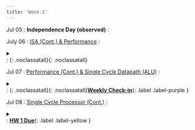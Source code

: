 ```yaml
---
title: 'Week-2'
---
```


Jul 05
: **Independence Day (observed)**
  : 


July 06
: [ISA (Cont.) & Performance](https://canvas.ucsd.edu/files/4747052/download?download_frd=1)
  :  <details  title="recommended readings" class="my"><summary><i class="icon fas fa-book-reader "></i></summary><span class="fs-2">Read 1.6,1.10 </span></details> 
  : [<i class="icon fas fa-file-pdf"></i>](https://canvas.ucsd.edu/files/4747052/download?download_frd=1 "slides")[<i class="icon fas fas fa-video"></i>](https://canvas.ucsd.edu/courses/28054/external_tools/82 "video"){: .noclassatall}[<i class="icon fas fa-chalkboard-teacher"></i>](https://canvas.ucsd.edu/files/4747035/download?download_frd=1 "annotated slides"){: .noclassatall}



Jul 07
: [Performance (Cont.) & Single Cycle Datapath (ALU)](#)
  : <details  title="recommended readings"  class="my"><summary><i class="icon fas fa-book-reader "></i></summary><span class="fs-2">Read 4.1-4.3, Skim 4.4</span></details>
  : [<i class="icon fas fa-file-pdf"></i>](https://canvas.ucsd.edu/files/4749318/ "slides")[<i class="icon fas fas fa-video"></i>](https://canvas.ucsd.edu/courses/28054/external_tools/82 "video"){: .noclassatall}[<i class="icon fas fa-chalkboard-teacher"></i>](https://canvas.ucsd.edu/files/4749722/download?download_frd=1 "annotated slides"){: .noclassatall}[**Weekly Check-in**](https://canvas.ucsd.edu/courses/28054/quizzes){: .label .label-purple }
  


Jul 08
: [Single Cycle Processor (Cont.)](#) 
  :  <details  title="recommended readings"  class="my"><summary><i class="icon fas fa-book-reader "></i></summary><span class="fs-2">Read 4.4</span></details>
  : [**HW 1 Due**](https://canvas.ucsd.edu/courses/28054/assignments/342802){: .label .label-yellow }


